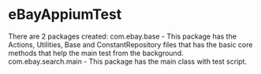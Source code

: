 # eBayAppiumTest
There are 2 packages created:
com.ebay.base - This package has the Actions, Utilities, Base and ConstantRepository files that has the basic core methods that help the main test from the background.
com.ebay.search.main - This package has the main class with test script.

